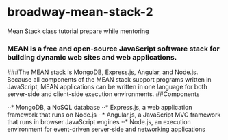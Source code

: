 # broadway-mean-stack-2
Mean Stack class tutorial prepare while mentoring

 ### MEAN is a free and open-source JavaScript software stack for building dynamic web sites and web applications.
 ###The MEAN stack is MongoDB, Express.js, Angular, and Node.js. Because all components of the MEAN stack support programs written in JavaScript, MEAN applications can be written in one language for both server-side and client-side execution environments.
##Components

  ⋅⋅*  MongoDB, a NoSQL database
  ⋅⋅*  Express.js, a web application framework that runs on Node.js
  ⋅⋅*  Angular.js, a JavaScript MVC framework that runs in browser JavaScript engines
  ⋅⋅*  Node.js, an execution environment for event-driven server-side and networking applications
